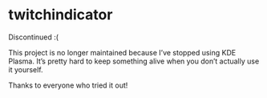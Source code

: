 # twitchindicator

Discontinued :(

This project is no longer maintained because I’ve stopped using KDE Plasma.
It’s pretty hard to keep something alive when you don’t actually use it yourself.

Thanks to everyone who tried it out!
